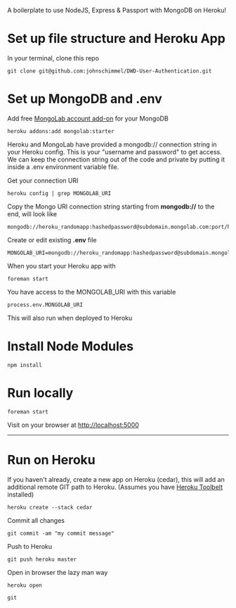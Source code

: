 A boilerplate to use NodeJS, Express & Passport with MongoDB on Heroku!

# Set up file structure and Heroku App

In your terminal, clone this repo

	git clone git@github.com:johnschimmel/DWD-User-Authentication.git

# Set up MongoDB and .env

Add free [MongoLab account add-on](https://addons.heroku.com/mongolab) for your MongoDB 

	heroku addons:add mongolab:starter

Heroku and MongoLab have provided a mongodb:// connection string in your Heroku config. This is your "username and password" to get access. We can keep the connection string out of the code and private by putting it inside a .env environment variable file. 

Get your connection URI

	heroku config | grep MONGOLAB_URI

Copy the Mongo URI connection string starting from **mongodb://** to the end, will look like

    mongodb://heroku_randomapp:hashedpassword@subdomain.mongolab.com:port/heroku_randomapp
    
Create or edit existing **.env** file 

    MONGOLAB_URI=mongodb://heroku_randomapp:hashedpassword@subdomain.mongolab.com:port/heroku_randomapp
    
When you start your Heroku app with 

    foreman start
    
You have access to the MONGOLAB_URI with this variable

    process.env.MONGOLAB_URI
    
This will also run when deployed to Heroku

# Install Node Modules

    npm install
    
# Run locally

    foreman start
    
Visit on your browser at [http://localhost:5000](http://localhost:5000)

------- 

# Run on Heroku

If you haven't already, create a new app on Heroku (cedar), this will add an additional remote GIT path to Heroku. (Assumes you have [Heroku Toolbelt](https://toolbelt.heroku.com/) installed)

	heroku create --stack cedar

Commit all changes

    git commit -am "my commit message"
    
Push to Heroku

    git push heroku master
    
Open in browser the lazy man way

    heroku open
    
    git